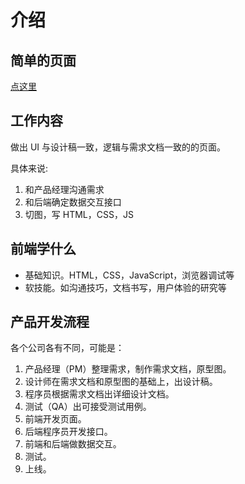 # 介绍
## 简单的页面
[点这里](demo/basic/index.html)

## 工作内容
做出 UI 与设计稿一致，逻辑与需求文档一致的的页面。

具体来说:  

1. 和产品经理沟通需求
1. 和后端确定数据交互接口
1. 切图，写 HTML，CSS，JS


## 前端学什么
* 基础知识。HTML，CSS，JavaScript，浏览器调试等
* 软技能。如沟通技巧，文档书写，用户体验的研究等

## 产品开发流程
各个公司各有不同，可能是：

1. 产品经理（PM）整理需求，制作需求文档，原型图。
1. 设计师在需求文档和原型图的基础上，出设计稿。
1. 程序员根据需求文档出详细设计文档。
1. 测试（QA）出可接受测试用例。
1. 前端开发页面。
1. 后端程序员开发接口。
1. 前端和后端做数据交互。
1. 测试。
1. 上线。


